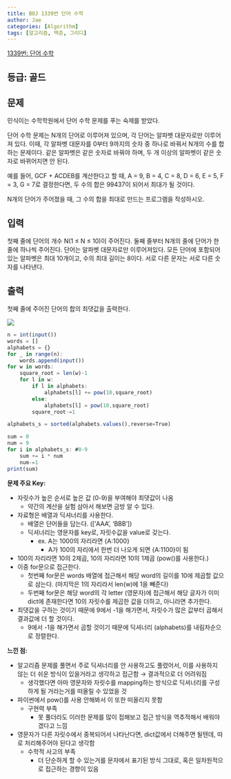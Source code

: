 ```yaml
---
title: BOJ 1339번 단어 수학
author: Jae
categories: [Algorithm]
tags: [알고리즘, 백준, 그리디]
---
```


[1339번: 단어 수학](https://www.acmicpc.net/problem/1339)

## 등급: 골드

## 문제

민식이는 수학학원에서 단어 수학 문제를 푸는 숙제를 받았다.

단어 수학 문제는 N개의 단어로 이루어져 있으며, 각 단어는 알파벳 대문자로만 이루어져 있다. 이때, 각 알파벳 대문자를 0부터 9까지의 숫자 중 하나로 바꿔서 N개의 수를 합하는 문제이다. 같은 알파벳은 같은 숫자로 바꿔야 하며, 두 개 이상의 알파벳이 같은 숫자로 바뀌어지면 안 된다.

예를 들어, GCF + ACDEB를 계산한다고 할 때, A = 9, B = 4, C = 8, D = 6, E = 5, F = 3, G = 7로 결정한다면, 두 수의 합은 99437이 되어서 최대가 될 것이다.

N개의 단어가 주어졌을 때, 그 수의 합을 최대로 만드는 프로그램을 작성하시오.

## 입력

첫째 줄에 단어의 개수 N(1 ≤ N ≤ 10)이 주어진다. 둘째 줄부터 N개의 줄에 단어가 한 줄에 하나씩 주어진다. 단어는 알파벳 대문자로만 이루어져있다. 모든 단어에 포함되어 있는 알파벳은 최대 10개이고, 수의 최대 길이는 8이다. 서로 다른 문자는 서로 다른 숫자를 나타낸다.

## 출력

첫째 줄에 주어진 단어의 합의 최댓값을 출력한다.

![](https://images.velog.io/images/a87380/post/82197897-ff5b-4d8e-a624-9146c74c7c7e/image.png)

```jsx
n = int(input())
words = []
alphabets = {}
for _ in range(n):
    words.append(input())
for w in words:
    square_root = len(w)-1
    for l in w:
        if l in alphabets:
            alphabets[l] += pow(10,square_root)
        else:
            alphabets[l] = pow(10,square_root)
        square_root-=1

alphabets_s = sorted(alphabets.values(),reverse=True)

sum = 0
num = 9
for i in alphabets_s: #0-9
    sum += i * num
    num-=1
print(sum)
```

**문제 주요 Key:**

- 자릿수가 높은 순서로 높은 값 (0-9)을 부여해야 최댓값이 나옴
  - 약간의 계산을 실험 삼아서 해보면 금방 알 수 있다.
- 자료형은 배열과 딕셔너리를 사용한다.
  - 배열은 단어들을 담는다. ([’AAA’, ‘BBB’])
  - 딕셔너리는 영문자를 key로, 자릿수값을 value로 갖는다.
    - ex. A는 1000의 자리라면 {A:1000}
      - A가 100의 자리에서 한번 더 나오게 되면 {A:1100}이 됨
- 100의 자리라면 10의 2제곱, 10의 자리라면 10의 1제곱 (pow()를 사용한다.)
- 이중 for문으로 접근한다.
  - 첫번째 for문은 words 배열에 접근해서 해당 word의 길이를 10에 제곱할 값으로 삼는다. (마지막은 1의 자리라서 len(w)에 1을 빼준다)
  - 두번째 for문은 해당 word의 각 letter (영문자)에 접근해서 해당 글자가 이미 dict에 존재한다면 10의 자릿수를 제곱한 값을 더하고, 아니라면 추가한다.
- 최댓값을 구하는 것이기 때문에 9에서 -1을 해가면서, 자릿수가 많은 값부터 곱해서 결과값에 더 할 것이다.
  - 9에서 -1을 해가면서 곱할 것이기 때문에 딕셔너리 (alphabets)를 내림차순으로 정렬한다.

**느낀 점:**

- 알고리즘 문제를 풀면서 주로 딕셔너리를 안 사용하고도 풀렸어서, 이를 사용하지 않는 더 쉬운 방식이 있을거라고 생각하고 접근함 → 결과적으로 더 어려워짐
  - 생각했다면 아마 영문자와 자릿수를 mapping하는 방식으로 딕셔너리를 구성하게 될 거라는거를 떠올릴 수 있었을 것
- 파이썬에서 pow()를 사용 안해봐서 이 또한 떠올리지 못함
  - 구현력 부족
    - 못 풀더라도 이러한 문제를 많이 접해보고 접근 방식을 역추적해서 배워야겠다고 느낌
- 영문자가 다른 자릿수에서 중복되어서 나타난다면, dict값에서 더해주면 될텐데, 따로 처리해주어야 된다고 생각함
  - 수학적 사고의 부족
    - 더 단순하게 할 수 있는거를 문자에서 표기된 방식 그대로, 혹은 일차원적으로 접근하는 경향이 있음
